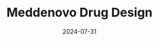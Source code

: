---  
layout: startup_page  
title: "Meddenovo Drug Design"  
id: "meddenovo.com"  
permalink: "/meddenovodrugdesignmeddenovo.com07312024/"  
website: "https://meddenovo.com/"  
funding_round: "Pre-Seed"  
funding_amount: "€1M"  
investors: "ACT Venture Partners"  
about: "Meddenovo Drug Design leverages AI, molecular modeling, and cyclic peptides to create innovative therapeutic solutions. Their platform is uniquely designed to harness the potential of cyclic peptides, aiming to accelerate drug development and reduce time to market for treatments of diseases like cancer and autoimmune disorders."  
markets: "Biotech, Pharmaceuticals, AI, Drug Discovery, Biotechnology Research"  
hq: "Villeurbanne, Auvergne-Rhône-Alpes, France"  
founded_year: "2021"  
linkedin: "https://www.linkedin.com/company/meddenovo-drug-design"  
twitter: ""  
instagram: ""  
facebook: ""  
crunchbase: "https://www.crunchbase.com/organization/meddenovo-drug-design"  
pitchbook: "https://pitchbook.com/profiles/company/566534-89"  

date_display: "31-Jul-2024"  
date: "2024-07-31"

# SEO Optimization  
meta_title: "Meddenovo Drug Design - Pre-Seed Funding (€1M)"  
meta_description: "Meddenovo Drug Design, Meddenovo Drug Design leverages AI, molecular modeling, and cyclic peptides to create innovative therapeutic solutions. Their platform is uniquely des..."  
meta_keywords: "Meddenovo Drug Design, Biotech, Pharmaceuticals, AI, Drug Discovery, Biotechnology Research, Pre-Seed funding"  
canonical_url: "https://startup.projectstartups.com/meddenovodrugdesignmeddenovo.com07312024/"  
---